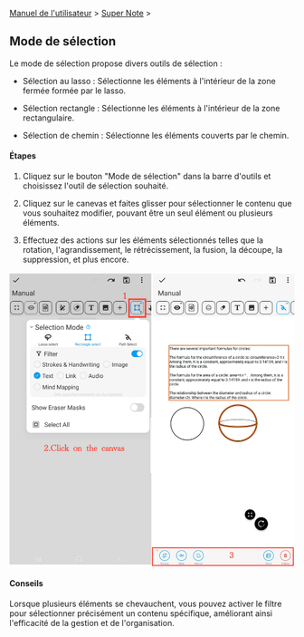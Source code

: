 [Manuel de l'utilisateur](/dragonnest/drawnote/manual/fr) > [Super Note](/dragonnest/drawnote/manual/fr/super_note) >

Mode de sélection
---

Le mode de sélection propose divers outils de sélection :

- Sélection au lasso : Sélectionne les éléments à l'intérieur de la zone fermée formée par le lasso.

- Sélection rectangle : Sélectionne les éléments à l'intérieur de la zone rectangulaire.

- Sélection de chemin : Sélectionne les éléments couverts par le chemin.

#### Étapes

1. Cliquez sur le bouton "Mode de sélection" dans la barre d'outils et choisissez l'outil de sélection souhaité.

2. Cliquez sur le canevas et faites glisser pour sélectionner le contenu que vous souhaitez modifier, pouvant être un seul élément ou plusieurs éléments.

3. Effectuez des actions sur les éléments sélectionnés telles que la rotation, l'agrandissement, le rétrécissement, la fusion, la découpe, la suppression, et plus encore.

![](imgs/select_mode.png)

#### Conseils
Lorsque plusieurs éléments se chevauchent, vous pouvez activer le filtre pour sélectionner précisément un contenu spécifique, améliorant ainsi l'efficacité de la gestion et de l'organisation.